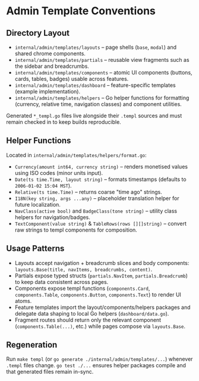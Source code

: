 # Admin Template Conventions

## Directory Layout

- `internal/admin/templates/layouts` – page shells (`base`, `modal`) and shared chrome components.
- `internal/admin/templates/partials` – reusable view fragments such as the sidebar and breadcrumbs.
- `internal/admin/templates/components` – atomic UI components (buttons, cards, tables, badges) usable across features.
- `internal/admin/templates/dashboard` – feature-specific templates (example implementation).
- `internal/admin/templates/helpers` – Go helper functions for formatting (currency, relative time, navigation classes) and component utilities.

Generated `*_templ.go` files live alongside their `.templ` sources and must remain checked in to keep builds reproducible.

## Helper Functions

Located in `internal/admin/templates/helpers/format.go`:

- `Currency(amount int64, currency string)` – renders monetised values using ISO codes (minor units input).
- `Date(ts time.Time, layout string)` – formats timestamps (defaults to `2006-01-02 15:04 MST`).
- `Relative(ts time.Time)` – returns coarse "time ago" strings.
- `I18N(key string, args ...any)` – placeholder translation helper for future localization.
- `NavClass(active bool)` and `BadgeClass(tone string)` – utility class helpers for navigation/badges.
- `TextComponent(value string)` & `TableRows(rows [][]string)` – convert raw strings to templ components for composition.

## Usage Patterns

- Layouts accept navigation + breadcrumb slices and body components: `layouts.Base(title, navItems, breadcrumbs, content)`.
- Partials expose typed structs (`partials.NavItem`, `partials.Breadcrumb`) to keep data consistent across pages.
- Components expose templ functions (`components.Card`, `components.Table`, `components.Button`, `components.Text`) to render UI atoms.
- Feature templates import the layout/components/helpers packages and delegate data shaping to local Go helpers (`dashboard/data.go`).
- Fragment routes should return only the relevant component (`components.Table(...)`, etc.) while pages compose via `layouts.Base`.

## Regeneration

Run `make templ` (or `go generate ./internal/admin/templates/...`) whenever `.templ` files change. `go test ./...` ensures helper packages compile and that generated files remain in-sync.
